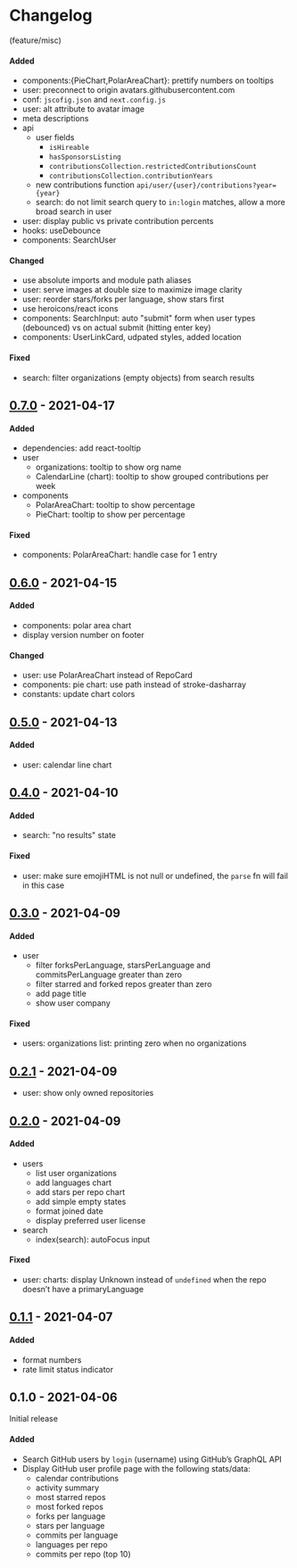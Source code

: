 # Changelog

(feature/misc)
#### Added
- components:{PieChart,PolarAreaChart}: prettify numbers on tooltips
- user: preconnect to origin avatars.githubusercontent.com
- conf: `jscofig.json` and `next.config.js`
- user: alt attribute to avatar image
- meta descriptions
- api
  - user fields
    - `isHireable`
    - `hasSponsorsListing`
    - `contributionsCollection.restrictedContributionsCount`
    - `contributionsCollection.contributionYears`
  - new contributions function `api/user/{user}/contributions?year={year}`
  - search: do not limit search query to `in:login` matches, allow a more broad search in user
- user: display public vs private contribution percents
- hooks: useDebounce
- components: SearchUser
#### Changed
- use absolute imports and module path aliases
- user: serve images at double size to maximize image clarity
- user: reorder stars/forks per language, show stars first
- use heroicons/react icons
- components: SearchInput: auto "submit" form when user types (debounced) vs on actual submit (hitting enter key)
- components: UserLinkCard, udpated styles, added location
#### Fixed
- search: filter organizations (empty objects) from search results

## [0.7.0] - 2021-04-17
#### Added
- dependencies: add react-tooltip
- user
  - organizations: tooltip to show org name
  - CalendarLine (chart): tooltip to show grouped contributions per week
- components
  - PolarAreaChart: tooltip to show percentage
  - PieChart: tooltip to show per percentage
#### Fixed
- components: PolarAreaChart: handle case for 1 entry

## [0.6.0] - 2021-04-15
#### Added
- components: polar area chart
- display version number on footer
#### Changed
- user: use PolarAreaChart instead of RepoCard
- components: pie chart: use path instead of stroke-dasharray
- constants: update chart colors

## [0.5.0] - 2021-04-13
#### Added
- user: calendar line chart

## [0.4.0] - 2021-04-10
#### Added
- search: "no results" state
#### Fixed
- user: make sure emojiHTML is not null or undefined, the `parse` fn will fail in this case

## [0.3.0] - 2021-04-09
#### Added
- user
  - filter forksPerLanguage, starsPerLanguage and commitsPerLanguage greater than zero
  - filter starred and forked repos greater than zero
  - add page title
  - show user company
#### Fixed
- users: organizations list: printing zero when no organizations

## [0.2.1] - 2021-04-09
- user: show only owned repositories

## [0.2.0] - 2021-04-09
#### Added
- users
  - list user organizations
  - add languages chart
  - add stars per repo chart
  - add simple empty states
  - format joined date
  - display preferred user license
- search
  - index(search): autoFocus input

#### Fixed
- user: charts: display Unknown instead of `undefined` when the repo doesn’t have a primaryLanguage

## [0.1.1] - 2021-04-07
#### Added
- format numbers
- rate limit status indicator

## 0.1.0 - 2021-04-06
Initial release
#### Added
- Search GitHub users by `login` (username) using GitHub’s GraphQL API
- Display GitHub user profile page with the following stats/data:
  - calendar contributions
  - activity summary
  - most starred repos
  - most forked repos
  - forks per language
  - stars per language
  - commits per language
  - languages per repo
  - commits per repo (top 10)

[0.7.0]: https://github.com/noeldelgado/gh-profile-stats/compare/v0.6.0...v0.7.0
[0.6.0]: https://github.com/noeldelgado/gh-profile-stats/compare/v0.5.0...v0.6.0
[0.5.0]: https://github.com/noeldelgado/gh-profile-stats/compare/v0.4.0...v0.5.0
[0.4.0]: https://github.com/noeldelgado/gh-profile-stats/compare/v0.3.0...v0.4.0
[0.3.0]: https://github.com/noeldelgado/gh-profile-stats/compare/v0.2.1...v0.3.0
[0.2.1]: https://github.com/noeldelgado/gh-profile-stats/compare/v0.2.0...v0.2.1
[0.2.0]: https://github.com/noeldelgado/gh-profile-stats/compare/v0.1.1...v0.2.0
[0.1.1]: https://github.com/noeldelgado/gh-profile-stats/compare/v0.1.0...v0.1.1
